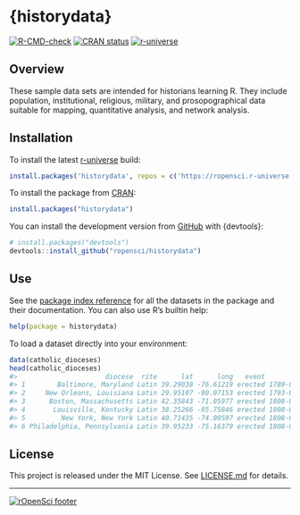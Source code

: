 

<!-- README.md is rendered from README.qmd. Edit README.qmd and render to update README.md -->

# {historydata}

<!-- badges: start -->

[![R-CMD-check](https://github.com/ropensci/historydata/actions/workflows/R-CMD-check.yaml/badge.svg)](https://github.com/ropensci/historydata/actions/workflows/R-CMD-check.yaml)
[![CRAN
status](https://www.r-pkg.org/badges/version/historydata)](https://CRAN.R-project.org/package=historydata)
[![r-universe](https://ropensci.r-universe.dev/badges/historydata)](https://ropensci.r-universe.dev/historydata)
<!-- badges: end -->

## Overview

These sample data sets are intended for historians learning R. They
include population, institutional, religious, military, and
prosopographical data suitable for mapping, quantitative analysis, and
network analysis.

## Installation

To install the latest
[r-universe](https://ropensci.r-universe.dev/historydata) build:

``` r
install.packages('historydata', repos = c('https://ropensci.r-universe.dev'))
```

To install the package from
[CRAN](https://cran.r-project.org/package=historydata):

``` r
install.packages("historydata")
```

You can install the development version from
[GitHub](https://github.com/ropensci/historydata) with {devtools}:

``` r
# install.packages("devtools")
devtools::install_github("ropensci/historydata")
```

## Use

See the [package index
reference](https://docs.ropensci.org/historydata/reference/index.html)
for all the datasets in the package and their documentation. You can
also use R’s builtin help:

``` r
help(package = historydata)
```

To load a dataset directly into your environment:

``` r
data(catholic_dioceses)
head(catholic_dioceses)
#>                      diocese  rite      lat      long   event       date
#> 1        Baltimore, Maryland Latin 39.29038 -76.61219 erected 1789-04-06
#> 2     New Orleans, Louisiana Latin 29.95107 -90.07153 erected 1793-04-25
#> 3      Boston, Massachusetts Latin 42.35843 -71.05977 erected 1808-04-08
#> 4       Louisville, Kentucky Latin 38.25266 -85.75846 erected 1808-04-08
#> 5         New York, New York Latin 40.71435 -74.00597 erected 1808-04-08
#> 6 Philadelphia, Pennsylvania Latin 39.95233 -75.16379 erected 1808-04-08
```

## License

This project is released under the MIT License. See
[LICENSE.md](./LICENSE.md) for details.

------------------------------------------------------------------------

[![rOpenSci
footer](https://ropensci.org//public_images/github_footer.png)](https://ropensci.org/)
